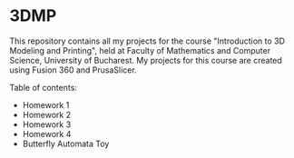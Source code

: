 # 3DMP
This repository contains all my projects for the course "Introduction to 3D Modeling and Printing", held at Faculty of Mathematics and Computer Science, University of Bucharest. 
My projects for this course are created using Fusion 360 and PrusaSlicer.

Table of contents:
- Homework 1
- Homework 2
- Homework 3
- Homework 4
- Butterfly Automata Toy
